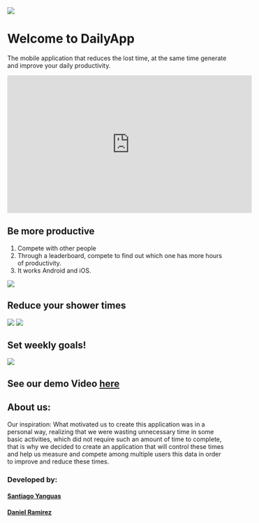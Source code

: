 <body>
<img style="text-align: left" src="https://i.ibb.co/6Y2NLRY/Logo-Time.png">
<h1>Welcome to DailyApp</h1>

<p>The mobile application that reduces the lost time, at the same time generate and improve your daily productivity.</p>

<iframe width="560" height="315" src="https://www.youtube.com/embed/rdsNd12qXXI" frameborder="0" allow="accelerometer; autoplay; encrypted-media; gyroscope; picture-in-picture" allowfullscreen></iframe>

<h2>Be more productive</h2>

<ol><li>Compete with other people</li>

<li>Through a leaderboard, compete to find out which one has more hours of productivity.</li>

<li>It works Android and iOS.</li>
</ol>

<img src="https://i.ibb.co/R0d8NVn/Home.png"/>
<h2>Reduce your shower times</h2>
<img src="https://i.ibb.co/yBC4bY7/Grupo-69.png"/>
<img style="text-align: left" src="https://i.ibb.co/L1t52HC/schedule.png"/>

<h2>Set weekly goals!</h2>
<img style="text-align: left" src="https://i.ibb.co/q73bMyg/Activities.png"/>

<h2>See our demo Video <a href="https://youtu.be/43KXNuEGYSs">here</a></h2>
<h2>About us:</h2>
<p>Our inspiration: What motivated us to create this application was in a personal way, realizing that we were wasting unnecessary time in some basic activities, which did not require such an amount of time to complete, that is why we decided to create an application that will control these times and help us measure and compete among multiple users this data in order to improve and reduce these times.</p>
<h3>Developed by:</h3>
  <h4><a href="https://twitter.com/ToqYang">Santiago Yanguas</a></h4>
  <h4><a href="https://www.twitter.com/gomba662">Daniel Ramirez</a></h4>
</body>
